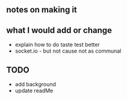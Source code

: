 ## notes on making it

## what I would add or change
- explain how to do taste test better
- socket.io - but not cause not as communal

## TODO
- add background
- update readMe
